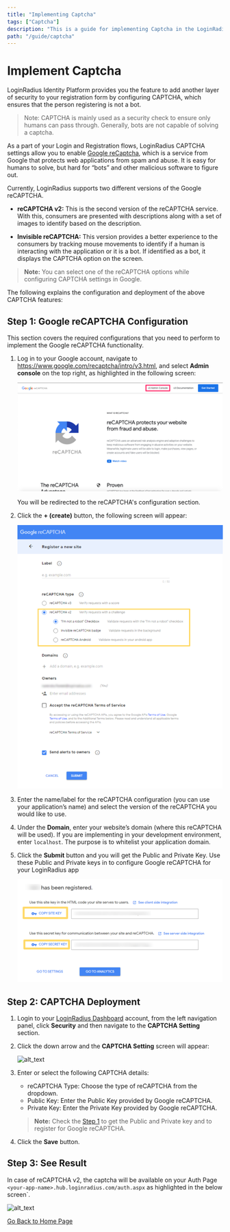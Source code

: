```yaml
---
title: "Implementing Captcha"
tags: ["Captcha"]
description: "This is a guide for implementing Captcha in the LoginRadius Identity Platform."
path: "/guide/captcha"
---
```

# Implement Captcha 

LoginRadius Identity Platform provides you the feature to add another layer of security to your registration form by configuring CAPTCHA, which ensures that the person registering is not a bot.

> Note: CAPTCHA is mainly used as a security check to ensure only humans can pass through. Generally, bots are not capable of solving a captcha.

As a part of your Login and Registration flows, LoginRadius CAPTCHA settings allow you to enable [Google reCaptcha](#step-1-google-recaptcha-configuration), which is a service from Google that protects web applications from spam and abuse. It is easy for humans to solve, but hard for “bots” and other malicious software to figure out.

Currently, LoginRadius supports two different versions of the Google reCAPTCHA.

* **reCAPTCHA v2:** This is the second version of the reCAPTCHA service. With this, consumers are presented with descriptions along with a set of images to identify based on the description.

* **Invisible reCAPTCHA:** This version provides a better experience to the consumers by tracking mouse movements to identify if a human is interacting with the application or it is a bot. If identified as a bot, it displays the CAPTCHA option on the screen.

> **Note:** You can select one of the reCAPTCHA options while configuring CAPTCHA settings in Google.

The following explains the configuration and deployment of the above CAPTCHA features:

## Step 1: Google reCAPTCHA Configuration

This section covers the required configurations that you need to perform to implement the Google reCAPTCHA functionality.

1. Log in to your Google account, navigate to https://www.google.com/recaptcha/intro/v3.html, and select **Admin console** on the top right, as highlighted in the following screen:

   ![alt_text](images/google-recaptcha.png "image_tooltip")

   You will be redirected to the reCAPTCHA's configuration section.

2. Click the **+ (create)** button, the following screen will appear:

   ![alt_text](images/add-site.png "image_tooltip")

3. Enter the name/label for the reCAPTCHA configuration (you can use your application’s name) and select the version of the reCAPTCHA you would like to use. 

4. Under the **Domain**, enter your website’s domain (where this reCAPTCHA will be used). If you are implementing in your development environment, enter `localhost`. The purpose is to whitelist your application domain.

5. Click the **Submit** button and you will get the Public and Private Key. Use these Public and Private keys in to configure Google reCAPTCHA for your LoginRadius app

   ![alt_text](images/keys.png "image_tooltip")


## Step 2: CAPTCHA Deployment

1. Login to your [LoginRadius Dashboard](https://dashboard.loginradius.com/dashboard) account, from the left navigation panel, click **Security** and then navigate to the **CAPTCHA Setting** section.

2. Click the down arrow and the **CAPTCHA Setting** screen will appear:

   ![alt_text](/images/captcha-setting.png "image_tooltip")

3. Enter or select the following CAPTCHA details:

   * reCAPTCHA Type: Choose the type of reCAPTCHA from the dropdown.
   * Public Key: Enter the Public Key provided by Google reCAPTCHA.
   * Private Key: Enter the Private Key provided by Google reCAPTCHA.

   > **Note:** Check the [Step 1](#step-1-google-recaptcha-configuration) to get the Public and Private key and to register for Google reCAPTCHA.

4. Click the **Save** button.


## Step 3: See Result

In case of reCAPTCHA v2, the captcha will be available on your Auth Page `<your-app-name>.hub.loginradius.com/auth.aspx` as highlighted in the below screen`.


![alt_text](/images/auth-captcha.png "image_tooltip")



[Go Back to Home Page](/)

